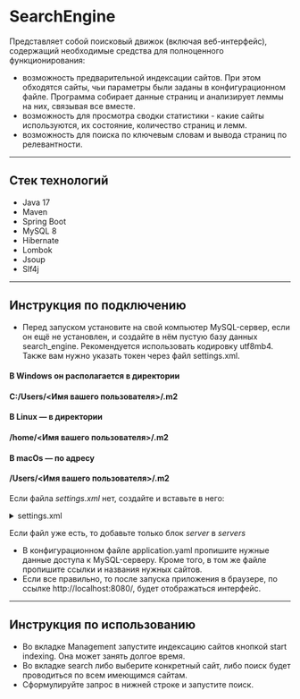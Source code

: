 # SearchEngine
Представляет собой поисковый движок (включая веб-интерфейс), содержащий необходимые средства 
для полноценного функционирования:
* возможность предварительной индексации сайтов. При этом обходятся сайты, чьи параметры были заданы в конфигурационном файле.
Программа собирает данные страниц и анализирует леммы на них, связывая все вместе.
* возможность для просмотра сводки статистики - какие сайты используются, их состояние, количество страниц и лемм.
* возможность для поиска по ключевым словам и вывода страниц по релевантности.
***
## Стек технологий
* Java 17
* Maven
* Spring Boot
* MySQL 8
* Hibernate
* Lombok
* Jsoup
* Slf4j
***
## Инструкция по подключению
* Перед запуском установите на свой компьютер MySQL-сервер, если он ещё не установлен, 
и создайте в нём пустую базу данных search_engine. Рекомендуется использовать кодировку utf8mb4. Также вам нужно указать токен через файл settings.xml.
#### В Windows он располагается в директории
#### C:/Users/<Имя вашего пользователя>/.m2
#### В Linux — в директории
#### /home/<Имя вашего пользователя>/.m2
#### В macOs — по адресу
#### /Users/<Имя вашего пользователя>/.m2
Если файла *settings.xml* нет, создайте и вставьте в него:  
</b></details>
<details>
<summary> settings.xml </summary><br><b>

```xml  
<settings xmlns="http://maven.apache.org/SETTINGS/1.0.0"
          xmlns:xsi="http://www.w3.org/2001/XMLSchema-instance"
          xsi:schemaLocation="http://maven.apache.org/SETTINGS/1.0.0
https://maven.apache.org/xsd/settings-1.0.0.xsd">
    <servers>
        <server>
            <id>skillbox-gitlab</id>
            <configuration>
                <httpHeaders>
                    <property>
                        <name>Private-Token</name>
                        <value>wtb5axJDFX9Vm_W1Lexg</value>
                    </property>
                </httpHeaders>
            </configuration>
        </server>
    </servers>
</settings>
```
</b></details>

Если файл уже есть, то добавьте только блок *server* в *servers*

* В конфигурационном файле application.yaml пропишите нужные данные доступа к MySQL-серверу. Кроме того, в том же файле пропишите ссылки и названия нужных сайтов.
* Если все правильно, то после запуска приложения в браузере, по ссылке http://localhost:8080/, будет отображаться интерфейс.
* ***
## Инструкция по использованию
* Во вкладке Management запустите индексацию сайтов кнопкой start indexing. Она может занять долгое время.
* Во вкладке search либо выберите конкретный сайт, либо поиск будет проводиться по всем имеющимся сайтам.
* Сформулируйте запрос в нижней строке и запустите поиск.
